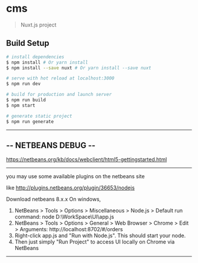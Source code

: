 # cms

> Nuxt.js project

## Build Setup

``` bash
# install dependencies
$ npm install # Or yarn install
$ npm install --save nuxt # Or yarn install --save nuxt

# serve with hot reload at localhost:3000
$ npm run dev

# build for production and launch server
$ npm run build
$ npm start

# generate static project
$ npm run generate
```
--------------------------------------------------------------------------------
-- NETBEANS DEBUG --
--------------------

https://netbeans.org/kb/docs/webclient/html5-gettingstarted.html

--------------------

you may use some available plugins on the netbeans site

like http://plugins.netbeans.org/plugin/36653/nodejs

Download netbeans 8.x.x On windows, 
1) NetBeans > Tools > Options > Miscellaneous > Node.js > Default run command: node D:\WorkSpace\UI\app.js
2) NetBeans > Tools > Options > General > Web Browser > Chrome > Edit > Arguments: http://localhost:8702/#/orders
3) Right-click app.js and "Run with Node.js". This should start your node.
4) Then just simply "Run Project" to access UI locally on Chrome via NetBeans

--------------------------------------------------------------------------------
